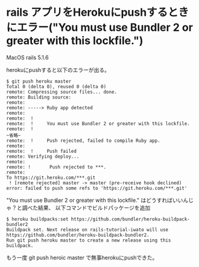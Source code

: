# rails アプリをHerokuにpushするときにエラー("You must use Bundler 2 or greater with this lockfile.")
MacOS
rails 5.1.6

herokuにpushすると以下のエラーが出る。

```terminal
$ git push heroku master
Total 0 (delta 0), reused 0 (delta 0)
remote: Compressing source files... done.
remote: Building source:
remote:
remote: -----> Ruby app detected
remote:
remote:  !
remote:  !     You must use Bundler 2 or greater with this lockfile.
remote:  !
~省略~
remote:  !     Push rejected, failed to compile Ruby app.
remote:
remote:  !     Push failed
remote: Verifying deploy...
remote:
remote: !       Push rejected to ***.
remote:
To https://git.heroku.com/***.git
 ! [remote rejected] master -> master (pre-receive hook declined)
error: failed to push some refs to 'https://git.heroku.com/***.git'
```

"You must use Bundler 2 or greater with this lockfile."
はどうすればいいんじゃ？と調べた結果、
以下コマンドでビルドパッケージを追加

```terminal
$ heroku buildpacks:set https://github.com/bundler/heroku-buildpack-bundler2
Buildpack set. Next release on rails-tutorial-iwato will use https://github.com/bundler/heroku-buildpack-bundler2.
Run git push heroku master to create a new release using this buildpack.
```

もう一度
git push heroic master
で無事herokuにpushできた。
